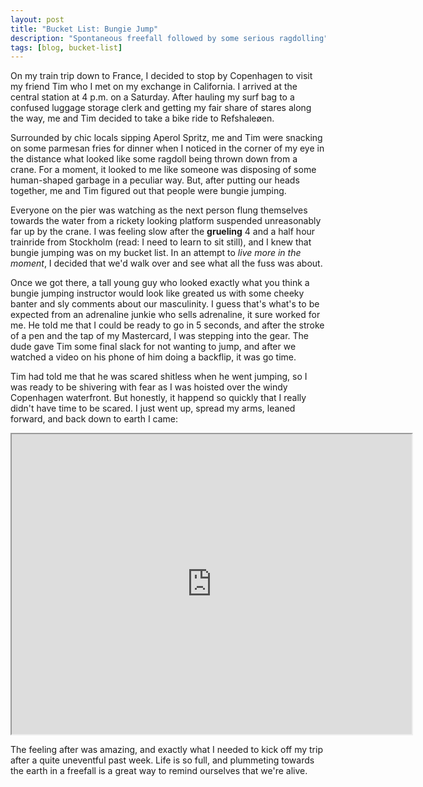 ```yaml
---
layout: post
title: "Bucket List: Bungie Jump"
description: "Spontaneous freefall followed by some serious ragdolling"
tags: [blog, bucket-list]
---
```


On my train trip down to France, I decided to stop by Copenhagen to visit my friend Tim who I met on my exchange in California. I arrived at the central station at 4 p.m. on a Saturday. After hauling my surf bag to a confused luggage storage clerk and getting my fair share of stares along the way, me and Tim decided to take a bike ride to Refshaleøen.

Surrounded by chic locals sipping Aperol Spritz, me and Tim were snacking on some parmesan fries for dinner when I noticed in the corner of my eye in the distance what looked like some ragdoll being thrown down from a crane. For a moment, it looked to me like someone was disposing of some human-shaped garbage in a peculiar way. But, after putting our heads together, me and Tim figured out that people were bungie jumping. 

Everyone on the pier was watching as the next person flung themselves towards the water from a rickety looking platform suspended unreasonably far up by the crane. I was feeling slow after the **grueling** 4 and a half hour trainride from Stockholm (read: I need to learn to sit still), and I knew that bungie jumping was on my bucket list. In an attempt to _live more in the moment_, I decided that we'd walk over and see what all the fuss was about. 

Once we got there, a tall young guy who looked exactly what you think a bungie jumping instructor would look like greated us with some cheeky banter and sly comments about our masculinity. I guess that's what's to be expected from an adrenaline junkie who sells adrenaline, it sure worked for me. He told me that I could be ready to go in 5 seconds, and after the stroke of a pen and the tap of my Mastercard, I was stepping into the gear. The dude gave Tim some final slack for not wanting to jump, and after we watched a video on his phone of him doing a backflip, it was go time. 

Tim had told me that he was scared shitless when he went jumping, so I was ready to be shivering with fear as I was hoisted over the windy Copenhagen waterfront. But honestly, it happend so quickly that I really didn't have time to be scared. I just went up, spread my arms, leaned forward, and back down to earth I came:  

<div class="embed-responsive embed-responsive-16by9">
  <iframe src="https://drive.google.com/file/d/1PESrp3IcK2kCG3M6tFjRwK17iOSfUGdG/preview" width="640" height="480" allow="autoplay" allowfullscreen></iframe>
</div>

The feeling after was amazing, and exactly what I needed to kick off my trip after a quite uneventful past week. Life is so full, and plummeting towards the earth in a freefall is a great way to remind ourselves that we're alive. 